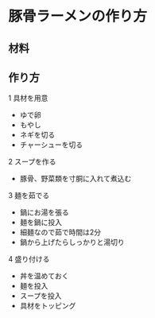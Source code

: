 # 豚骨ラーメンの作り方


## 材料


## 作り方
1 具材を用意
  - ゆで卵
  - もやし
  - ネギを切る
  - チャーシューを切る

2 スープを作る
  - 豚骨、野菜類を寸胴に入れて煮込む

3 麺を茹でる
  - 鍋にお湯を張る
  - 麺を鍋に投入
  - 細麺なので茹で時間は2分
  - 鍋から上げたらしっかりと湯切り

4 盛り付ける
  - 丼を温めておく
  - 麺を投入
  - スープを投入
  - 具材をトッピング

